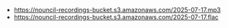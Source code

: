 - https://nouncil-recordings-bucket.s3.amazonaws.com/2025-07-17.mp3
- https://nouncil-recordings-bucket.s3.amazonaws.com/2025-07-17.flac

